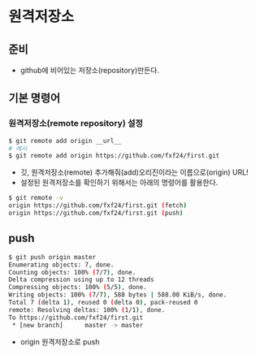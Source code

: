 # 원격저장소 



## 준비

* github에 비어있는 저장소(repository)만든다.



## 기본 명령어

### 원격저장소(remote repository) 설정

```bash
$ git remote add origin __url__
# 예시
$ git remote add origin https://github.com/fxf24/first.git
```

* 깃, 원격저장소(remote) 추가해줘(add)오리진이라는 이름으로(origin) URL!
* 설정된 원격저장소를 확인하기 위해서는 아래의 명령어를 활용한다.

```bash
$ git remote -v
origin https://github.com/fxf24/first.git (fetch)
origin https://github.com/fxf24/first.git (push)
```



## push

```bash
$ git push origin master
Enumerating objects: 7, done.
Counting objects: 100% (7/7), done.
Delta compression using up to 12 threads
Compressing objects: 100% (5/5), done.
Writing objects: 100% (7/7), 588 bytes | 588.00 KiB/s, done.
Total 7 (delta 1), reused 0 (delta 0), pack-reused 0
remote: Resolving deltas: 100% (1/1), done.
To https://github.com/fxf24/first.git
 * [new branch]      master -> master

```

* origin 원격저장소로 push
